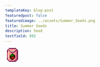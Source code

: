```yaml
---
templateKey: blog-post
featuredpost: false
featuredimage: ../assets/Summer_Seeds.png
title: Summer Seeds
description: Seed
testfield: 992
---
```

![Summer Seeds](../assets/Summer_Seeds.png)